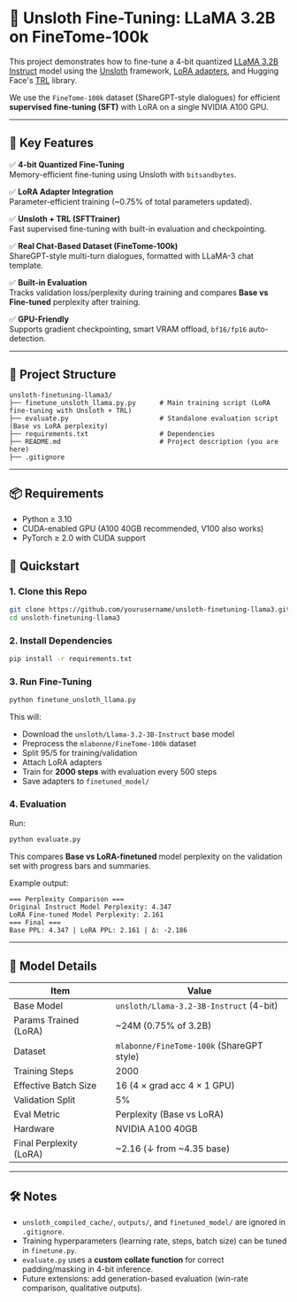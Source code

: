 # 🦥 Unsloth Fine-Tuning: LLaMA 3.2B on FineTome-100k

This project demonstrates how to fine-tune a 4-bit quantized [LLaMA 3.2B Instruct](https://huggingface.co/unsloth/Llama-3.2-3B-Instruct) model using the [Unsloth](https://github.com/unslothai/unsloth) framework, [LoRA adapters](https://arxiv.org/abs/2106.09685), and Hugging Face's [TRL](https://github.com/huggingface/trl) library.  

We use the `FineTome-100k` dataset (ShareGPT-style dialogues) for efficient **supervised fine-tuning (SFT)** with LoRA on a single NVIDIA A100 GPU.

---

## 🔑 Key Features

✅ **4-bit Quantized Fine-Tuning**  
Memory-efficient fine-tuning using Unsloth with `bitsandbytes`.

✅ **LoRA Adapter Integration**  
Parameter-efficient training (~0.75% of total parameters updated).

✅ **Unsloth + TRL (SFTTrainer)**  
Fast supervised fine-tuning with built-in evaluation and checkpointing.

✅ **Real Chat-Based Dataset (FineTome-100k)**  
ShareGPT-style multi-turn dialogues, formatted with LLaMA-3 chat template.

✅ **Built-in Evaluation**  
Tracks validation loss/perplexity during training and compares **Base vs Fine-tuned** perplexity after training.

✅ **GPU-Friendly**  
Supports gradient checkpointing, smart VRAM offload, `bf16/fp16` auto-detection.

---

## 📁 Project Structure

```
unsloth-finetuning-llama3/
├── finetune_unsloth_llama.py.py      # Main training script (LoRA fine-tuning with Unsloth + TRL)
├── evaluate.py                       # Standalone evaluation script (Base vs LoRA perplexity)
├── requirements.txt                  # Dependencies
├── README.md                         # Project description (you are here)
├── .gitignore                        
```

---

## 📦 Requirements

- Python ≥ 3.10
- CUDA-enabled GPU (A100 40GB recommended, V100 also works)
- PyTorch ≥ 2.0 with CUDA support

## 🚀 Quickstart

### 1. Clone this Repo

```bash
git clone https://github.com/yourusername/unsloth-finetuning-llama3.git
cd unsloth-finetuning-llama3
```

### 2. Install Dependencies

```bash
pip install -r requirements.txt
```

### 3. Run Fine-Tuning

```bash
python finetune_unsloth_llama.py
```

This will:
- Download the `unsloth/Llama-3.2-3B-Instruct` base model  
- Preprocess the `mlabonne/FineTome-100k` dataset  
- Split 95/5 for training/validation  
- Attach LoRA adapters  
- Train for **2000 steps** with evaluation every 500 steps  
- Save adapters to `finetuned_model/`

### 4. Evaluation

Run:

```bash
python evaluate.py
```

This compares **Base vs LoRA-finetuned** model perplexity on the validation set with progress bars and summaries.

Example output:

```
=== Perplexity Comparison ===
Original Instruct Model Perplexity: 4.347
LoRA Fine-tuned Model Perplexity: 2.161
=== Final ===
Base PPL: 4.347 | LoRA PPL: 2.161 | Δ: -2.186
```

---

## 🧠 Model Details

| Item                     | Value                                     |
|--------------------------|-------------------------------------------|
| Base Model               | `unsloth/Llama-3.2-3B-Instruct` (4-bit)   |
| Params Trained (LoRA)    | ~24M (0.75% of 3.2B)                      |
| Dataset                  | `mlabonne/FineTome-100k` (ShareGPT style) |
| Training Steps           | 2000                                      |
| Effective Batch Size     | 16 (4 × grad acc 4 × 1 GPU)               |
| Validation Split         | 5%                                        |
| Eval Metric              | Perplexity (Base vs LoRA)                 |
| Hardware                 | NVIDIA A100 40GB                          |
| Final Perplexity (LoRA)  | ~2.16 (↓ from ~4.35 base)                 |

---

## 🛠️ Notes

- `unsloth_compiled_cache/`, `outputs/`, and `finetuned_model/` are ignored in `.gitignore`.  
- Training hyperparameters (learning rate, steps, batch size) can be tuned in `finetune.py`.  
- `evaluate.py` uses a **custom collate function** for correct padding/masking in 4-bit inference.  
- Future extensions: add generation-based evaluation (win-rate comparison, qualitative outputs).  
